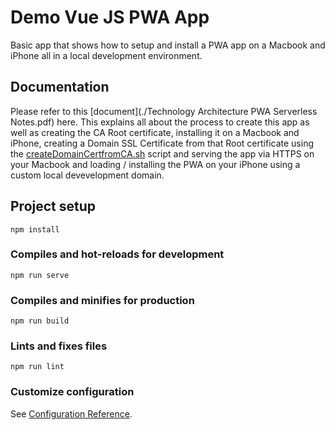 # Demo Vue JS PWA App

Basic app that shows how to setup and install a PWA app on a Macbook and iPhone all in a local development environment.

## Documentation

Please refer to this [document](./Technology Architecture PWA Serverless Notes.pdf) here. This explains all about the process to create this app as well as creating the CA Root certificate, installing it on a Macbook and iPhone, creating a Domain SSL Certificate from that Root certificate using the [createDomainCertfromCA.sh](./createDomainCertfromCA.sh) script and serving the app via HTTPS on your Macbook and loading / installing the PWA on your iPhone using a custom local devevelopment domain.

## Project setup
```
npm install
```

### Compiles and hot-reloads for development
```
npm run serve
```

### Compiles and minifies for production
```
npm run build
```

### Lints and fixes files
```
npm run lint
```

### Customize configuration
See [Configuration Reference](https://cli.vuejs.org/config/).
